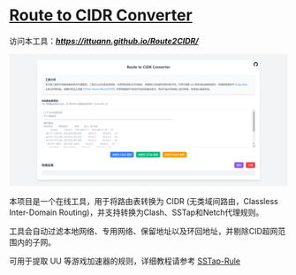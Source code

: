 # [Route to CIDR Converter](https://ittuann.github.io/Route2CIDR/)

访问本工具：**_<https://ittuann.github.io/Route2CIDR/>_**

![Route2CIDR WebSite](docs/images/homepage.png)

本项目是一个在线工具，用于将路由表转换为 CIDR (无类域间路由，Classless Inter-Domain Routing)，并支持转换为Clash、SSTap和Netch代理规则。

工具会自动过滤本地网络、专用网络、保留地址以及环回地址，并剔除CID超网范围内的子网。

可用于提取 UU 等游戏加速器的规则，详细教程请参考 [SSTap-Rule](https://github.com/FQrabbit/SSTap-Rule/blob/master/doc/UU-extract.md)
